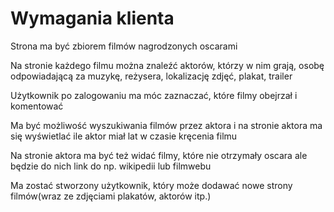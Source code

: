 # Wymagania klienta

Strona ma być zbiorem filmów nagrodzonych oscarami

Na stronie każdego filmu można znaleźć aktorów, którzy w nim grają, osobę odpowiadającą za muzykę, reżysera, lokalizację zdjęć, plakat, trailer

Użytkownik po zalogowaniu ma móc zaznaczać, które filmy obejrzał i komentować

Ma być możliwość wyszukiwania filmów przez aktora i na stronie aktora ma się wyświetlać ile aktor miał lat w czasie kręcenia filmu

Na stronie aktora ma być też widać filmy, które nie otrzymały oscara ale będzie do nich link do np. wikipedii lub filmwebu

Ma zostać stworzony użytkownik, który może dodawać nowe strony filmów(wraz ze zdjęciami plakatów, aktorów itp.)
